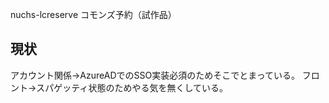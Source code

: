 nuchs-lcreserve
コモンズ予約（試作品）
## 現状
アカウント関係→AzureADでのSSO実装必須のためそこでとまっている。
フロント→スパゲッティ状態のためやる気を無くしている。
